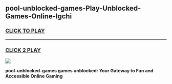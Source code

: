
## pool-unblocked-games-Play-Unblocked-Games-Online-lgchi
<h3>
<a href="https://premium76.site?title=pool-unblocked-games&ref=25A">CLICK TO PLAY</a></h3>
<hr>

<h3>
<a href="https://premium76.site?title=pool-unblocked-games&ref=25A">CLICK 2 PLAY</a>
  
</h3>

<a href="https://premium76.site?title=pool-unblocked-games&ref=25A"><img src="https://clearcache.store/games.png"></a>


**pool-unblocked-games games unblocked: Your Gateway to Fun and Accessible Online Gaming**
